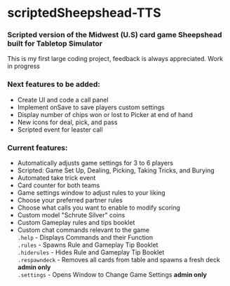 # scriptedSheepshead-TTS  
### Scripted version of the Midwest (U.S) card game Sheepshead built for Tabletop Simulator  

This is my first large coding project, feedback is always appreciated. Work in progress  

### Next features to be added:  
* Create UI and code a call panel
* Implement onSave to save players custom settings
* Display number of chips won or lost to Picker at end of hand
* New icons for deal, pick, and pass
* Scripted event for leaster call

### Current features:  
* Automatically adjusts game settings for 3 to 6 players  
* Scripted: Game Set Up, Dealing, Picking, Taking Tricks, and Burying
* Automated take trick event  
* Card counter for both teams  
* Game settings window to adjust rules to your liking
* Choose your preferred partner rules
* Choose what calls you want to enable to modify scoring
* Custom model "Schrute Silver" coins  
* Custom Gameplay rules and tips booklet  
* Custom chat commands relevant to the game  
`.help` - Displays Commands and their Function  
`.rules` - Spawns Rule and Gameplay Tip Booklet  
`.hiderules` - Hides Rule and Gameplay Tip Booklet  
`.respawndeck` - Removes all cards from table and spawns a fresh deck **admin only**  
`.settings` - Opens Window to Change Game Settings **admin only** 

